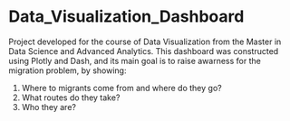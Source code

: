 # Data_Visualization_Dashboard

Project developed for the course of Data Visualization from the Master in Data Science and Advanced Analytics. 
This dashboard was constructed using Plotly and Dash, and its main goal is to raise awarness for the migration problem, by showing:
1. Where to migrants come from and where do they go?
2. What routes do they take?
3. Who they are?
